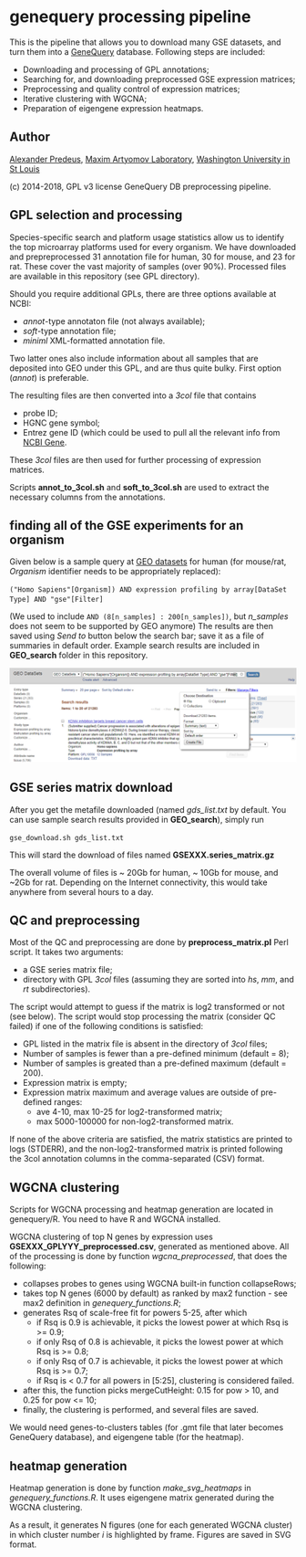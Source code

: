 # genequery processing pipeline 

This is the pipeline that allows you to download many GSE datasets, and turn them into a [GeneQuery](http://artyomovlab.wustl.edu/genequery/searcher/) database. Following steps are included: 

* Downloading and processing of GPL annotations;
* Searching for, and downloading preprocessed GSE expression matrices;
* Preprocessing and quality control of expression matrices;
* Iterative clustering with WGCNA;
* Preparation of eigengene expression heatmaps.

## Author
[Alexander Predeus](https://www.researchgate.net/profile/Alexander_Predeus), [Maxim Artyomov Laboratory](https://artyomovlab.wustl.edu/site/), [Washington University in St Louis](https://wustl.edu/)

(c) 2014-2018, GPL v3 license
GeneQuery DB preprocessing pipeline.

## GPL selection and processing 

Species-specific search and platform usage statistics allow us to identify the top microarray platforms used for every organism. We have downloaded and prepreprocessed 31 annotation file for human, 30 for mouse, and 23 for rat. These cover the vast majority of samples (over 90%). Processed files are available in this repository (see GPL directory). 

Should you require additional GPLs, there are three options available at NCBI: 
* *annot*-type annotaton file (not always available); 
* *soft*-type annotation file;
* *miniml* XML-formatted annotation file. 

Two latter ones also include information about all samples that are deposited into GEO under this GPL, and are thus quite bulky. First option (*annot*) is preferable. 

The resulting files are then converted into a *3col* file that contains 
* probe ID; 
* HGNC gene symbol; 
* Entrez gene ID (which could be used to pull all the relevant info from [NCBI Gene](https://www.ncbi.nlm.nih.gov/gene). 

These *3col* files are then used for further processing of expression matrices. 

Scripts **annot_to_3col.sh** and **soft_to_3col.sh** are used to extract the necessary columns from the annotations. 

## finding all of the GSE experiments for an organism

Given below is a sample query at [GEO datasets](https://www.ncbi.nlm.nih.gov/gds/) for human (for mouse/rat, *Organism* identifier needs to be appropriately replaced):

`("Homo Sapiens"[Organism]) AND expression profiling by array[DataSet Type] AND "gse"[Filter]`

(We used to include `AND (8[n_samples] : 200[n_samples])`, but *n_samples* does not seem to be supported by GEO anymore) 
The results are then saved using *Send to* button below the search bar; save it as a file of summaries in default order. Example search results are included in **GEO_search** folder in this repository. 

![alt text](img/GEO_search.png?raw=true "Sending all the found GSE results to a text file")

## GSE series matrix download

After you get the metafile downloaded (named *gds_list.txt* by default. You can use sample search results provided in **GEO_search**), simply run

`gse_download.sh gds_list.txt`

This will stard the download of files named **GSEXXX.series_matrix.gz** 

The overall volume of files is ~ 20Gb for human, ~ 10Gb for mouse, and ~2Gb for rat. Depending on the Internet connectivity, this would take anywhere from several hours to a day. 

## QC and preprocessing 

Most of the QC and preprocessing are done by **preprocess_matrix.pl** Perl script. It takes two arguments: 
* a GSE series matrix file; 
* directory with GPL *3col* files (assuming they are sorted into *hs*, *mm*, and *rt* subdirectories). 

The script would attempt to guess if the matrix is log2 transformed or not (see below). The script would stop processing the matrix (consider QC failed) if one of the following conditions is satisfied: 
* GPL listed in the matrix file is absent in the directory of *3col* files; 
* Number of samples is fewer than a pre-defined minimum (default = 8); 
* Number of samples is greated than a pre-defined maximum (default = 200). 
* Expression matrix is empty; 
* Expression matrix maximum and average values are outside of pre-defined ranges: 
  * ave 4-10, max 10-25 for log2-transformed matrix;
  * max 5000-100000 for non-log2-transformed matrix. 

If none of the above criteria are satisfied, the matrix statistics are printed to logs (STDERR), and the non-log2-transformed matrix is printed following the 3col annotation columns in the comma-separated (CSV) format. 

## WGCNA clustering 

Scripts for WGCNA processing and heatmap generation are located in genequery/R. You need to have R and WGCNA installed. 

WGCNA clustering of top N genes by expression uses **GSEXXX_GPLYYY_preprocessed.csv**, generated as mentioned above. All of the processing is done by function *wgcna_preprocessed*, that does the following: 

* collapses probes to genes using WGCNA built-in function collapseRows;
* takes top N genes (6000 by default) as ranked by max2 function - see max2 definition in *genequery_functions.R*; 
* generates Rsq of scale-free fit for powers 5-25, after which
  * if Rsq is 0.9 is achievable, it picks the lowest power at which Rsq is >= 0.9;
  * if only Rsq of 0.8 is achievable, it picks the lowest power at which Rsq is >= 0.8; 
  * if only Rsq of 0.7 is achievable, it picks the lowest power at which Rsq is >= 0.7;
  * if Rsq is < 0.7 for all powers in [5:25], clustering is considered failed.
* after this, the function picks mergeCutHeight: 0.15 for pow > 10, and 0.25 for pow <= 10;
* finally, the clustering is performed, and several files are saved.

We would need genes-to-clusters tables (for .gmt file that later becomes GeneQuery database), and eigengene table (for the heatmap). 

## heatmap generation 

Heatmap generation is done by function *make_svg_heatmaps* in *genequery_functions.R*. It uses eigengene matrix generated during the WGCNA clustering. 

As a result, it generates N figures (one for each generated WGCNA cluster) in which cluster number *i* is highlighted by frame. Figures are saved in SVG format. 

